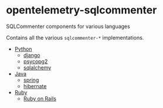 # opentelemetry-sqlcommenter
SQLCommenter components for various languages

Contains all the various `sqlcommenter-*` implementations.

-  [Python](python)
    -  [django](python/django/)
    -  [psycopg2](python/psycopg2/)
    -  [sqlalchemy](python/SQLAlchemy/)
 - [Java](java)
   - [spring](java/spring/)
   - [hibernate](java/hibernate/)
 - [Ruby](ruby)
   - [Ruby on Rails](ruby/ruby-on-rails/)
